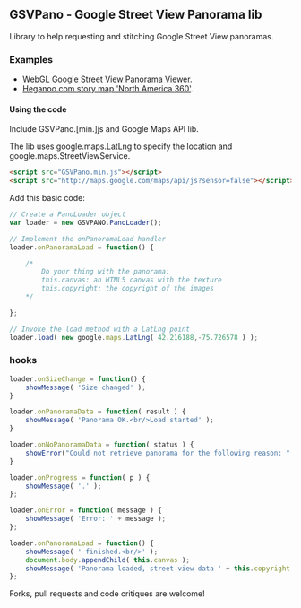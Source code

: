 ## GSVPano - Google Street View Panorama lib

Library to help requesting and stitching Google Street View panoramas.

### Examples

* [WebGL Google Street View Panorama Viewer](http://www.clicktorelease.com/code/street).
* [Heganoo.com story map 'North America 360'](http://heganoo.com/node/8177/8179).

#### Using the code

Include GSVPano.[min.]js and Google Maps API lib.

The lib uses google.maps.LatLng to specify the location and google.maps.StreetViewService.

```html
<script src="GSVPano.min.js"></script>
<script src="http://maps.google.com/maps/api/js?sensor=false"></script>
````

Add this basic code:

```js
// Create a PanoLoader object
var loader = new GSVPANO.PanoLoader();

// Implement the onPanoramaLoad handler
loader.onPanoramaLoad = function() {

	/*
		Do your thing with the panorama:
		this.canvas: an HTML5 canvas with the texture
		this.copyright: the copyright of the images
	*/

};

// Invoke the load method with a LatLng point
loader.load( new google.maps.LatLng( 42.216188,-75.726578 ) );
```

### hooks

```js
loader.onSizeChange = function() { 
	showMessage( 'Size changed' );
}

loader.onPanoramaData = function( result ) {
	showMessage( 'Panorama OK.<br/>Load started' );
}

loader.onNoPanoramaData = function( status ) {
	showError("Could not retrieve panorama for the following reason: " + status);
}

loader.onProgress = function( p ) {
	showMessage( '.' );
};

loader.onError = function( message ) {
	showMessage( 'Error: ' + message );
};

loader.onPanoramaLoad = function() {
	showMessage( ' finished.<br/>' );
	document.body.appendChild( this.canvas );
	showMessage( 'Panorama loaded, street view data ' + this.copyright + '.<br/>' );
};
```

Forks, pull requests and code critiques are welcome!

